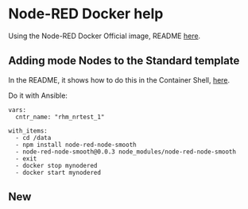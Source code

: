 # Node-RED Docker help

Using the Node-RED Docker Official image, README [here](https://github.com/node-red/node-red-docker/blob/master/README.md).

## Adding mode Nodes to the Standard template

In the README, it shows how to do this in the Container Shell, [here](https://github.com/node-red/node-red-docker/blob/master/README.md#container-shell).

Do it with Ansible:

```
vars:
  cntr_name: "rhm_nrtest_1"

with_items:
  - cd /data
  - npm install node-red-node-smooth
  - node-red-node-smooth@0.0.3 node_modules/node-red-node-smooth
  - exit
  - docker stop mynodered
  - docker start mynodered
```

## New
